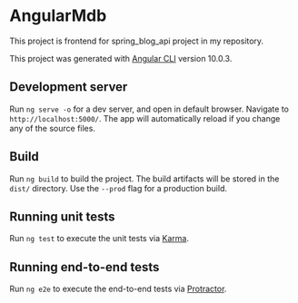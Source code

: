 # AngularMdb

This project is frontend for spring_blog_api project in my repository.

This project was generated with [Angular CLI](https://github.com/angular/angular-cli) version 10.0.3.

## Development server

Run `ng serve -o` for a dev server, and open in default browser. Navigate to `http://localhost:5000/`. The app will automatically reload if you change any of the source files.

## Build

Run `ng build` to build the project. The build artifacts will be stored in the `dist/` directory. Use the `--prod` flag for a production build.

## Running unit tests

Run `ng test` to execute the unit tests via [Karma](https://karma-runner.github.io).

## Running end-to-end tests

Run `ng e2e` to execute the end-to-end tests via [Protractor](http://www.protractortest.org/).
